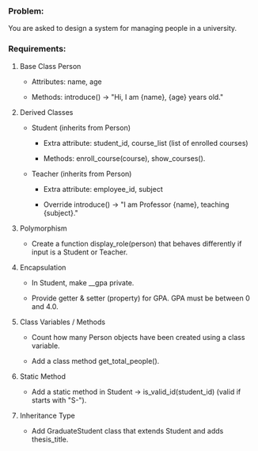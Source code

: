 ### Problem:

You are asked to design a system for managing people in a university.

### Requirements:

1. Base Class Person

    

    - Attributes: name, age

        

    - Methods: introduce() → "Hi, I am {name}, {age} years old."

        

2. Derived Classes

    

    - Student (inherits from Person)

        

        - Extra attribute: student_id, course_list (list of enrolled courses)

            

        - Methods: enroll_course(course), show_courses().

            

    - Teacher (inherits from Person)

        

        - Extra attribute: employee_id, subject

            

        - Override introduce() → "I am Professor {name}, teaching {subject}."

            

3. Polymorphism

    

    - Create a function display_role(person) that behaves differently if input is a Student or Teacher.

        

4. Encapsulation

    

    - In Student, make __gpa private.

        

    - Provide getter & setter (property) for GPA. GPA must be between 0 and 4.0.

        

5. Class Variables / Methods

    

    - Count how many Person objects have been created using a class variable.

        

    - Add a class method get_total_people().

        

6. Static Method

    

    - Add a static method in Student → is_valid_id(student_id) (valid if starts with "S-").

        

7. Inheritance Type

    

    - Add GraduateStudent class that extends Student and adds thesis_title.
